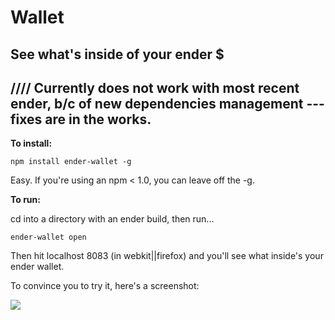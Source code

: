 Wallet
===

See what's inside of your ender $
-------

//// Currently does not work with most recent ender, b/c of new dependencies management --- fixes are in the works.
-------

__To install:__

    npm install ender-wallet -g

Easy. If you're using an npm < 1.0, you can leave off the -g.

__To run:__

cd into a directory with an ender build, then run...

    ender-wallet open

Then hit localhost 8083 (in webkit||firefox) and you'll see what inside's your ender wallet.
    
To convince you to try it, here's a screenshot:

<img src="https://github.com/stenson/wallet/raw/master/app/screenshot.png"/>